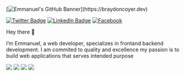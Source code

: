 [![Emmanuel's GitHub Banner](https://cdn.vox-cdn.com/thumbor/1XjouVnZmyYd12WYI261Sv_W-SM=/0x0:2040x1360/920x613/filters:focal(857x517:1183x843):format(webp)/cdn.vox-cdn.com/uploads/chorus_image/image/66663321/vpavic_191118_3800_0162.0.jpg)](https://braydoncoyer.dev)


[![Twitter Badge](https://img.shields.io/badge/Twitter-Profile-informational?style=flat&logo=twitter&logoColor=white&color=1CA2F1)](https://twitter.com/agengo2016)
[![LinkedIn Badge](https://img.shields.io/badge/LinkedIn-Profile-informational?style=flat&logo=linkedin&logoColor=white&color=0D76A8)](hhttps://www.linkedin.com/in/emmanuel-agyemang-6b8130215/)
[![Facebook](https://img.shields.io/badge/Facebook-Profile-informational?style=flat&logo=codepen&logoColor=white&color=black)](https://web.facebook.com/emmanuel.agyemang.9406417)





<p dir="auto">
Hey there 👋

I’m Emmanuel, a web developer, specializes in frontand backend development. I am commited to quality and excellence my passion is to build web applications that serves intended purpose
  </p>
  
  
  
  
[](https://img.shields.io/badge/Code-Node-informational?style=flat&logo=angular&logoColor=white&color=4AB197)
![](https://img.shields.io/badge/Code-TypeScript-informational?style=flat&logo=ionic&logoColor=white&color=4AB197)
![](https://img.shields.io/badge/Code-React-informational?style=flat&logo=react&logoColor=white&color=4AB197)
![](https://img.shields.io/badge/Style-Sass-informational?style=flat&logo=Sass&logoColor=white&color=4AB197)
![](https://img.shields.io/badge/Style-Tailwind-informational?style=flat&logo=Tailwind-CSS&logoColor=white&color=4AB197)




<!-- Pinned Repositories -- >

<a href="https://github.com/braydoncoyer/tailwindcss-v2-dark-mode-template">
  <img align="center" style="margin:1rem 0.5rem" src="https://github-readme-stats.vercel.app/api/pin/?username=emagwebsolutions&repo=codinggeeks&title_color=ffffff&text_color=c9cacc&icon_color=4AB197&bg_color=1A2B34" />
</a>

<br>

<a href="https://github.com/braydoncoyer/ng-limeade">
  <img align="center" style="margin:0.5rem" src="https://github-readme-stats.vercel.app/api/pin/?username=emagwebsolutions&repo=stbs&title_color=ffffff&text_color=c9cacc&icon_color=4AB197&bg_color=1A2B34" />
</a>

<a href="https://github.com/braydoncoyer/officeapi">
  <img align="center" style="margin:0.5rem" src="https://github-readme-stats.vercel.app/api/pin/?username=emagwebsolutions&repo=unakreations&title_color=ffffff&text_color=c9cacc&icon_color=4AB197&bg_color=1A2B34" />
</a>





<!-- GitHub Stats -- >

<a href="https://github.com/braydoncoyer">
  <img align="center" style="margin:0.5rem" src="https://github-readme-stats.vercel.app/api/top-langs/?username=emagwebsolutions&hide=html,css&title_color=ffffff&text_color=c9cacc&icon_color=4AB197&bg_color=1A2B34" />
</a>

<a href="https://github.com/braydoncoyer">
  <img align="center" style="margin:0.5rem" src="https://github-readme-stats.vercel.app/api?username=emagwebsolutions&show_icons=true&line_height=27&count_private=true&title_color=ffffff&text_color=c9cacc&icon_color=4AB097&bg_color=1A2B34" alt="Braydon's GitHub Stats" />
</a>











